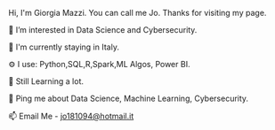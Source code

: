 Hi, I'm Giorgia Mazzi. You can call me Jo. Thanks for visiting my page.

🔭 I’m interested in Data Science and Cybersecurity.

🏢 I'm currently staying in Italy. 

⚙️ I use: Python,SQL,R,Spark,ML Algos, Power BI.

🌱 Still Learning a lot.

💬 Ping me about Data Science, Machine Learning, Cybersecurity.

📫 Email Me - jo181094@hotmail.it



